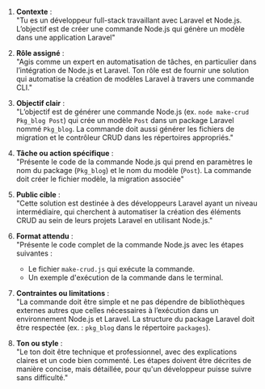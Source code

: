 1. **Contexte** :  
   "Tu es un développeur full-stack travaillant avec Laravel et Node.js. L’objectif est de créer une commande Node.js qui génère un modèle dans une application Laravel"  

2. **Rôle assigné** :  
   "Agis comme un expert en automatisation de tâches, en particulier dans l’intégration de Node.js et Laravel. Ton rôle est de fournir une solution qui automatise la création de modèles Laravel à travers une commande CLI."  

3. **Objectif clair** :  
   "L’objectif est de générer une commande Node.js (ex. `node make-crud Pkg_blog Post`) qui crée un modèle `Post` dans un package Laravel nommé `Pkg_blog`. La commande doit aussi générer les fichiers de migration et le contrôleur CRUD dans les répertoires appropriés."  

4. **Tâche ou action spécifique** :  
   "Présente le code de la commande Node.js qui prend en paramètres le nom du package (`Pkg_blog`) et le nom du modèle (`Post`). La commande doit créer le fichier modèle, la migration associée"  

5. **Public cible** :  
   "Cette solution est destinée à des développeurs Laravel ayant un niveau intermédiaire, qui cherchent à automatiser la création des éléments CRUD au sein de leurs projets Laravel en utilisant Node.js."  

6. **Format attendu** :  
   "Présente le code complet de la commande Node.js avec les étapes suivantes :  
   - Le fichier `make-crud.js` qui exécute la commande.  
   - Un exemple d'exécution de la commande dans le terminal.  

7. **Contraintes ou limitations** :  
   "La commande doit être simple et ne pas dépendre de bibliothèques externes autres que celles nécessaires à l’exécution dans un environnement Node.js et Laravel. La structure du package Laravel doit être respectée (ex. : `pkg_blog` dans le répertoire `packages`). 

8. **Ton ou style** :  
   "Le ton doit être technique et professionnel, avec des explications claires et un code bien commenté. Les étapes doivent être décrites de manière concise, mais détaillée, pour qu'un développeur puisse suivre sans difficulté."  
